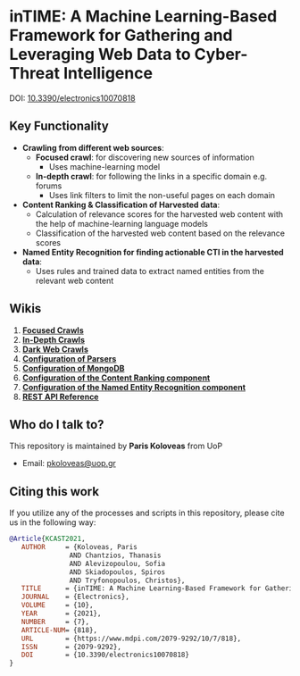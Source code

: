 # inTIME: A Machine Learning-Based Framework for Gathering and Leveraging Web Data to Cyber-Threat Intelligence

DOI: [10.3390/electronics10070818](https://doi.org/10.3390/electronics10070818)

## Key Functionality

* **Crawling from different web sources**:
  * **Focused crawl**: for discovering new sources of information
    * Uses machine-learning model
  * **In-depth crawl**: for following the links in a specific domain e.g. forums
    * Uses link filters to limit the non-useful pages on each domain
* **Content Ranking & Classification of Harvested data**:
  * Calculation of relevance scores for the harvested web content with the help of machine-learning language models
  * Classification of the harvested web content based on the relevance scores
* **Named Entity Recognition for finding actionable CTI in the harvested data**:
  * Uses rules and trained data to extract named entities from the relevant web content

## Wikis

1. [**Focused Crawls**](https://github.com/pkoloveas/inTIME/wiki/1.-Focused-Crawls)
2. [**In-Depth Crawls**](https://github.com/pkoloveas/inTIME/wiki/2.-In%E2%80%90Depth-Crawls)
3. [**Dark Web Crawls**](https://github.com/pkoloveas/inTIME/wiki/3.-Dark-Web-Crawls)
4. [**Configuration of Parsers**](https://github.com/pkoloveas/inTIME/wiki/4.-Configuration-of-Parsers)
5. [**Configuration of MongoDB**](https://github.com/pkoloveas/inTIME/wiki/5.-Configuration-of-MongoDB)
6. [**Configuration of the Content Ranking component**](https://github.com/pkoloveas/inTIME/wiki/6.-Configuration-of-the-Content-Ranking-component)
7. [**Configuration of the Named Entity Recognition component**](https://github.com/pkoloveas/inTIME/wiki/7.-Configuration-of-the-Named-Entity-Recognition-component)
8. [**REST API Reference**](https://github.com/pkoloveas/inTIME/wiki/REST-API-Reference)

## Who do I talk to?

This repository is maintained by **Paris Koloveas** from UoP

* Email: <pkoloveas@uop.gr>

## Citing this work

If you utilize any of the processes and scripts in this repository, please cite us in the following way:
```bibtex
@Article{KCAST2021,
   AUTHOR     = {Koloveas, Paris
               AND Chantzios, Thanasis
               AND Alevizopoulou, Sofia
               AND Skiadopoulos, Spiros
               AND Tryfonopoulos, Christos},
   TITLE      = {inTIME: A Machine Learning-Based Framework for Gathering and Leveraging Web Data to Cyber-Threat Intelligence},
   JOURNAL    = {Electronics},
   VOLUME     = {10},
   YEAR       = {2021},
   NUMBER     = {7},
   ARTICLE-NUM= {818},
   URL        = {https://www.mdpi.com/2079-9292/10/7/818},
   ISSN       = {2079-9292},
   DOI        = {10.3390/electronics10070818}
}
```

